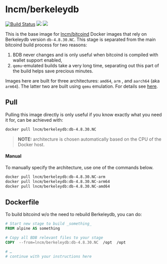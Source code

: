 # lncm/berkeleydb

[![Build Status](https://github.com/lncm/docker-berkeleydb/workflows/Build%20BerkeleyDB/badge.svg)](https://github.com/lncm/docker-berkeleydb/actions) ![](https://img.shields.io/microbadger/image-size/lncm/berkeleydb/db-4.8.30.NC.svg?style=flat) ![](https://img.shields.io/docker/pulls/lncm/berkeleydb.svg?style=flat)


This is the base image for [lncm/bitcoind] Docker images that rely on Berkeleydb version `db-4.8.30.NC`.  This stage is separated from the main bitcoind build process for two reasons:

1. BDB never changes and is only useful when bitcoind is compiled with wallet support enabled,
1. `qemu`-emulated builds take a very long time, separating out this part of the build helps save precious minutes.

Images here are built for three architectures: `amd64`, `arm` , and `aarch64` (aka `arm64`). The latter two are built using `qemu` emulation.  For details see [here].

[lncm/bitcoind]: https://github.com/lncm/docker-bitcoind/
[here]: https://github.com/meeDamian/simple-qemu


## Pull

Pulling this image directly is only useful if you know exactly what you need it for, can be achieved with:

```bash
docker pull lncm/berkeleydb:db-4.8.30.NC
```

> **NOTE:** architecture is chosen automatically based on the CPU of the Docker host.

#### Manual

To manually specify the architecture, use one of the commands below.

```bash
docker pull lncm/berkeleydb:db-4.8.30.NC-arm
docker pull lncm/berkeleydb:db-4.8.30.NC-arm64
docker pull lncm/berkeleydb:db-4.8.30.NC-amd64
```

## Dockerfile

To build bitcoind w/o the need to rebuild Berkeleydb, you can do:

```dockerfile
# Start new stage to build _something_
FROM alpine AS something

# Copy all BDB relevant files to your stage
COPY  --from=lncm/berkeleydb:db-4.8.30.NC  /opt  /opt

# …
# continue with your instructions here 
```

